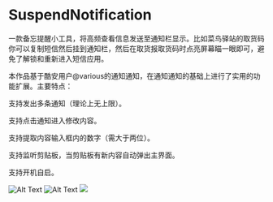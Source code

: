# SuspendNotification

一款备忘提醒小工具，将高频查看信息发送至通知栏显示。比如菜鸟驿站的取货码你可以复制短信然后挂到通知栏，然后在取货报取货码时点亮屏幕瞄一眼即可，避免了解锁和重新进入短信应用。

本作品基于酷安用户@various的通知通知，在通知通知的基础上进行了实用的功能扩展。主要特点：

支持发出多条通知（理论上无上限）。

支持点击通知进入修改内容。

支持提取内容输入框内的数字（需大于两位）。

支持监听剪贴板，当剪贴板有新内容自动弹出主界面。

支持开机自启。

![Alt Text](https://github.com/xiaofei-dev/SuspendNotification/blob/master/snap/579352381817572992.jpg)
![Alt Text](https://github.com/xiaofei-dev/SuspendNotification/blob/master/snap/624164373505450979.png)
![](https://github.com/xiaofei-dev/SuspendNotification/blob/master/snap/458944484956694613.png)


